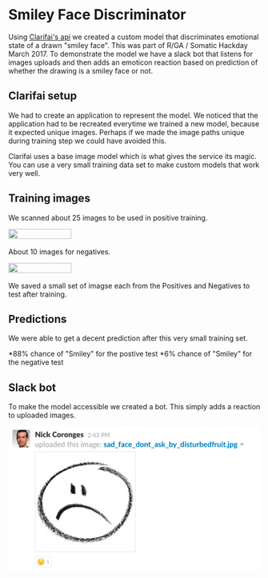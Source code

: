 # Smiley Face Discriminator

Using [Clarifai's api](https://www.clarifai.com/) we created a custom model that discriminates emotional state of a drawn "smiley face". This was part of R/GA / Somatic Hackday March 2017. To demonstrate the model we have a slack bot that listens for images uploads and then adds an emoticon reaction based on prediction of whether the drawing is a smiley face or not. 

## Clarifai setup

We had to create an application to represent the model. We noticed that the application had to be recreated everytime we trained a new model, because it expected unique images. Perhaps if we made the image paths unique during training step we could have avoided this.

Clarifai uses a base image model which is what gives the service its magic. You can use a very small training data set to make custom models that work very well.

## Training images

We scanned about 25 images to be used in positive training.

<img src="https://github.com/ncoronges/clarifai_trainer_aihd2017/raw/master/smileys_1/smileys_0000.jpg" width="50%" height="50%">

About 10 images for negatives.

<img src="https://github.com/ncoronges/clarifai_trainer_aihd2017/raw/master/smileys_1/smileys_0001.jpg" width="50%" height="50%">

We saved a small set of imagse each from the Positives and Negatives to test after training.

## Predictions

We were able to get a decent prediction after this very small training set.

*88% chance of "Smiley" for the postive test
*6% chance of "Smiley" for the negative test

## Slack bot 

To make the model accessible we created a bot. This simply adds a reaction to uploaded images. 

![Slack bot](./img/slack.png)


